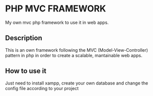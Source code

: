 # PHP MVC FRAMEWORK
 My own mvc php framework to use it in web apps.

 ## Description
 This is an own framework following the MVC (Model-View-Controller) pattern in php in order to create a scalable, mantainable web apps.

 ## How to use it
 Just need to install xampp, create your own database and change the config file according to your project